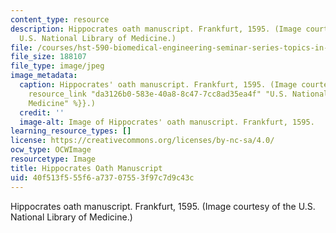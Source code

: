 ```yaml
---
content_type: resource
description: Hippocrates oath manuscript. Frankfurt, 1595. (Image courtesy of the
  U.S. National Library of Medicine.)
file: /courses/hst-590-biomedical-engineering-seminar-series-topics-in-medical-ethics-and-responsible-conduct-in-research-fall-2005-spring-2006/40f513f555f6a73707553f97c7d9c43c_hst-590f05s06.jpg
file_size: 188107
file_type: image/jpeg
image_metadata:
  caption: Hippocrates' oath manuscript. Frankfurt, 1595. (Image courtesy of the {{%
    resource_link "da3126b0-583e-40a8-8c47-7cc8ad35ea4f" "U.S. National Library of
    Medicine" %}}.)
  credit: ''
  image-alt: Image of Hippocrates' oath manuscript. Frankfurt, 1595.
learning_resource_types: []
license: https://creativecommons.org/licenses/by-nc-sa/4.0/
ocw_type: OCWImage
resourcetype: Image
title: Hippocrates Oath Manuscript
uid: 40f513f5-55f6-a737-0755-3f97c7d9c43c
---
```

Hippocrates oath manuscript. Frankfurt, 1595. (Image courtesy of the U.S. National Library of Medicine.)